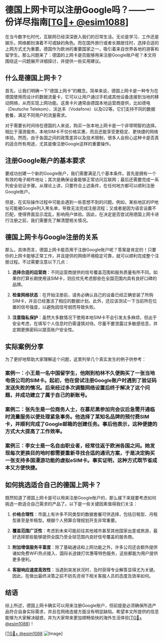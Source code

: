 # 德国上网卡可以注册Google吗？——一份详尽指南[[TG💪+ @esim1088](https://t.me/s/esim1088)]

在当今数字化时代，互联网已经深深嵌入我们的日常生活。无论是学习、工作还是娱乐，网络都扮演着不可或缺的角色。而在国外旅行或者长期居住时，选择合适的上网方式尤为重要。德国作为欧洲的重要国家之一，吸引着来自世界各地的游客和留学生。那么问题来了：德国的上网卡是否能够用来注册Google账户呢？本文将围绕这一问题展开详细探讨，并提供一些实用建议。

## 什么是德国上网卡？

首先，让我们明确一下“德国上网卡”的概念。简单来说，德国上网卡是一种专为在德国使用而设计的数据流量卡，它可以让用户通过手机或其他设备连接到当地的移动网络，从而实现上网功能。这类卡片通常由德国本地运营商提供，比如德电（Deutsche Telekom）、沃达丰（Vodafone）以及O2等。它们支持不同的数据套餐，满足不同用户的流量需求。

对于需要长时间待在德国的人来说，购买一张本地上网卡是一个非常明智的选择。相比于漫游服务，本地SIM卡不仅价格实惠，而且还能享受更稳定、更快捷的网络体验。然而，由于各国之间的政策差异以及技术限制，很多人会担心这种卡是否真的适合所有用途，尤其是像注册Google这样的重要操作。

## 注册Google账户的基本要求

要成功创建一个新的Google账户，我们需要满足几个基本条件。首先是拥有一个有效的电子邮件地址；其次是确保设备能够正常访问互联网；最后还需要完成一系列安全验证步骤。从理论上讲，只要符合上述条件，在任何地方都可以顺利注册Google账户。

但是，在实际操作过程中可能会遇到一些意想不到的问题。例如，某些地区的IP地址可能被Google列入黑名单，导致无法完成注册流程；又或者是因为语言设置不匹配，使得界面显示混乱，影响用户体验。因此，在决定是否尝试用德国上网卡进行注册之前，我们需要先了解清楚相关情况。

## 德国上网卡与Google注册的关系

那么，具体而言，德国上网卡能否用于注册Google账户呢？答案是肯定的！只要你的上网卡能够正常工作，并且提供的网络环境稳定可靠，就可以顺利完成整个注册过程。不过需要注意以下几点：

1. **选择合适的运营商**：不同运营商提供的信号覆盖范围和服务质量有所不同。如果你打算长期使用该SIM卡，则应优先考虑那些在全国范围内具有良好口碑的品牌。
   
2. **检查网络状态**：在开始注册前，请务必确认自己的设备已经正确安装了所购SIM卡，并且已经激活了相应的数据计划。此外，还应该测试一下当前所在位置的信号强度，以避免因信号弱而导致失败。

3. **注意隐私保护**：虽然大多数情况下使用本地SIM卡不会引发太多麻烦，但出于安全考虑，在填写个人信息时仍需谨慎对待。尽量不要泄露过多敏感信息，并定期更换密码以提高账户安全性。

## 实际案例分享

为了更好地帮助大家理解这个问题，这里列举几个真实发生的例子供参考：

### 案例一：小王是一名中国留学生，他刚到柏林不久便购买了一张当地电信公司的SIM卡。起初，他在尝试注册Google账户时遇到了验证码发送失败的情况。后来经过多次调整网络设置后终于解决了这个问题，并成功建立了属于自己的新账号。

### 案例二：张先生是一位商务人士，在慕尼黑参加完会议后急需开通临时流量服务以便处理紧急事务。他选择了某知名品牌的预付费SIM卡，并顺利完成了Google邮箱的创建任务。事后他表示，这种便捷的方式大大提高了工作效率。

### 案例三：李女士是一名自由职业者，经常往返于欧洲各国之间。她发现每次更换目的地时都需要重新寻找合适的通讯方案，于是决定购买一张支持多国漫游功能的虚拟eSIM卡。事实证明，这种方式既节省成本又方便快捷。

## 如何挑选适合自己的德国上网卡？

既然知道了德国上网卡是可以用来注册Google账户的，那么接下来就要考虑如何挑选一款适合自己需求的产品了。以下是一些关键因素值得我们关注：

1. **价格合理性**：市面上有许多不同类型的数据套餐可供选择，包括日租型、月租型甚至是年租型。根据个人预算合理规划开支非常重要。
   
2. **覆盖范围广泛性**：考虑到未来可能前往其他城市甚至其他国家出差或旅游，最好选择那些能够提供全国乃至全球范围内良好信号覆盖的服务商。
   
3. **附加增值服务丰富度**：除了基础通话和上网功能之外，许多公司还会额外提供诸如免费WiFi热点接入、国际长途拨打优惠等特色服务，这些都能为用户提供更多便利。

4. **客服响应速度高效性**：当遇到突发状况时，及时获得专业解答显得尤为关键。因此，在做出最终决策之前不妨先咨询下相关客服人员的态度及效率如何。

## 结语

综上所述，德国上网卡确实可以用来注册Google账户，但前提是必须确保所选产品符合自身实际需求，并且在网络连接方面没有明显缺陷。希望本文所提供的信息能够为大家解决疑惑，并为大家带来更加顺畅愉快的海外生活体验[[TG💪+ @esim1088](https://t.me/s/esim1088)]！

[[TG💪+ @esim1088](https://t.me/s/esim1088) ![Image](https://i.postimg.cc/4NQfJmqS/Snipaste-2025-05-13-00-14-12.png)]